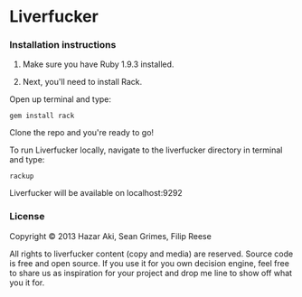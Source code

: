 # Liverfucker

### Installation instructions

1. Make sure you have Ruby 1.9.3 installed.

2. Next, you'll need to install Rack.

Open up terminal and type:

    gem install rack

Clone the repo and you're ready to go!

To run Liverfucker locally, navigate to the liverfucker directory in terminal and type:

    rackup

Liverfucker will be available on localhost:9292

### License

Copyright © 2013 Hazar Aki, Sean Grimes, Filip Reese

All rights to liverfucker content (copy and media) are reserved. Source code is free and open source. If you use it for you own decision engine, feel free to share us as inspiration for your project and drop me line to show off what you it for.
